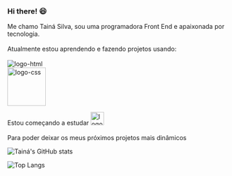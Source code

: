 ### Hi there! 😆

Me chamo Tainá Silva, sou uma programadora Front End e apaixonada por tecnologia. 
<br>
<br>
Atualmente estou aprendendo e fazendo projetos usando:
<br>
<br>
<img src="https://img.shields.io/badge/HTML5-E34F26?style=for-the-badge&logo=html5&logoColor=white" alt="logo-html" />
<br>
<img src="https://img.shields.io/badge/CSS3-1572B6?style=for-the-badge&logo=css3&logoColor=white" alt="logo-css" width=87px />
    
Estou começando a estudar <img src="https://img.shields.io/badge/JavaScript-F7DF1E?style=for-the-badge&logo=javascript&logoColor=black" alt="logo-js" height=30px/> <br>
<br>
Para poder deixar os meus próximos projetos mais dinâmicos   

![Tainá's GitHub stats](https://github-readme-stats.vercel.app/api?username=tainasilvak&theme=dark&show_icons=true)

![Top Langs](https://github-readme-stats.vercel.app/api/top-langs/?username=tainasilvak&hide_progress=true)
<!--
**tainasilvak/tainasilvak** is a ✨ _special_ ✨ repository because its `README.md` (this file) appears on your GitHub profile.

Here are some ideas to get you started:

- 🔭 I’m currently working on ...
- 🌱 I’m currently learning ...
- 👯 I’m looking to collaborate on ...
- 🤔 I’m looking for help with ...
- 💬 Ask me about ...
- 📫 How to reach me: ...
- 😄 Pronouns: ...
- ⚡ Fun fact: ...
-->
